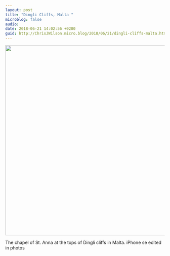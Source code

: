 ```yaml
---
layout: post
title: "Dingli Cliffs, Malta "
microblog: false
audio: 
date: 2018-06-21 14:02:56 +0200
guid: http://ChrisJWilson.micro.blog/2018/06/21/dingli-cliffs-malta.html
---
```

<a href="http://chrisjwilson.me/uploads/2018/5f8c736c6a.jpg"><img src="http://chrisjwilson.me/uploads/2018/5f8c736c6a.jpg" width="600" height="600" style="height: auto;" class="sunlit_image" /></a>

The chapel of St. Anna at the tops of Dingli cliffs in Malta. iPhone se edited in photos 

